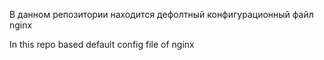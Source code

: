 В данном репозитории находится дефолтный конфигурационный файл nginx

In this repo based default config file of nginx
